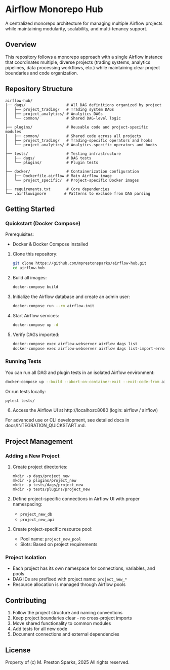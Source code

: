 # Airflow Monorepo Hub

A centralized monorepo architecture for managing multiple Airflow projects while maintaining modularity, scalability, and multi-tenancy support.

## Overview

This repository follows a monorepo approach with a single Airflow instance that coordinates multiple, diverse projects (trading systems, analytics pipelines, data processing workflows, etc.) while maintaining clear project boundaries and code organization.

## Repository Structure

```
airflow-hub/
├── dags/                  # All DAG definitions organized by project
│   ├── project_trading/   # Trading system DAGs
│   ├── project_analytics/ # Analytics DAGs
│   └── common/            # Shared DAG-level logic
│
├── plugins/               # Reusable code and project-specific modules
│   ├── common/            # Shared code across all projects
│   ├── project_trading/   # Trading-specific operators and hooks
│   └── project_analytics/ # Analytics-specific operators and hooks
│
├── tests/                 # Testing infrastructure
│   ├── dags/              # DAG tests
│   └── plugins/           # Plugin tests
│
├── docker/                # Containerization configuration
│   ├── Dockerfile.airflow # Main Airflow image
│   └── project_specific/  # Project-specific Docker images
│
├── requirements.txt       # Core dependencies
└── .airflowignore        # Patterns to exclude from DAG parsing
```

## Getting Started

### Quickstart (Docker Compose)

Prerequisites:
- Docker & Docker Compose installed

1. Clone this repository:
   ```bash
   git clone https://github.com/mprestonsparks/airflow-hub.git
   cd airflow-hub
   ```

2. Build all images:
   ```bash
   docker-compose build
   ```

3. Initialize the Airflow database and create an admin user:
   ```bash
   docker-compose run --rm airflow-init
   ```

4. Start Airflow services:
   ```bash
   docker-compose up -d
   ```

5. Verify DAGs imported:
   ```bash
   docker-compose exec airflow-webserver airflow dags list
   docker-compose exec airflow-webserver airflow dags list-import-errors
   ```
   
### Running Tests

You can run all DAG and plugin tests in an isolated Airflow environment:
```bash
docker-compose up --build --abort-on-container-exit --exit-code-from airflow-test airflow-test
```
Or run tests locally:
```bash
pytest tests/
```

6. Access the Airflow UI at http://localhost:8080 (login: airflow / airflow)

For advanced use or CLI development, see detailed docs in docs/INTEGRATION_QUICKSTART.md.

## Project Management

### Adding a New Project

1. Create project directories:
   ```
   mkdir -p dags/project_new
   mkdir -p plugins/project_new
   mkdir -p tests/dags/project_new
   mkdir -p tests/plugins/project_new
   ```

2. Define project-specific connections in Airflow UI with proper namespacing:
   - `project_new_db`
   - `project_new_api`

3. Create project-specific resource pool:
   - Pool name: `project_new_pool`
   - Slots: Based on project requirements

### Project Isolation

- Each project has its own namespace for connections, variables, and pools
- DAG IDs are prefixed with project name: `project_new_*`
- Resource allocation is managed through Airflow pools

## Contributing

1. Follow the project structure and naming conventions
2. Keep project boundaries clear - no cross-project imports
3. Move shared functionality to common modules
4. Add tests for all new code
5. Document connections and external dependencies

## License
Property of
(c) M. Preston Sparks, 2025 
All rights reserved. 
